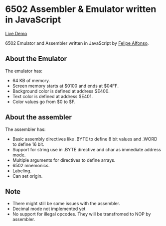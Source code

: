# 6502 Assembler & Emulator written in JavaScript

[Live Demo](https://raw.githack.com/bitnenfer/JS6502/gh-pages/index.html)

6502 Emulator and Assembler written in JavaScript 
by [Felipe Alfonso](http://twitter.com/bitnenfer).

About the Emulator
-------------------
The emulator has:
- 64 KB of memory.
- Screen memory starts at $0100 and ends at $04FF.
- Background color is defined at address $E400.
- Text color is defined at address $E401.
- Color values go from $0 to $F.

About the assembler
-------------------
The assembler has:
- Basic assembly directives like .BYTE to define 8 bit values and .WORD to define 16 bit.
- Support for string use in .BYTE directive and char as immediate address mode.
- Multiple arguments for directives to define arrays.
- 6502 mnemonics.
- Labeling.
- Can set origin.

Note
----
- There might still be some issues with the assembler.
- Decimal mode not implemented yet
- No support for illegal opcodes. They will be transfromed to NOP by assembler.
